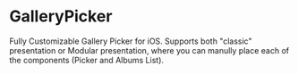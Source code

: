 # GalleryPicker

Fully Customizable Gallery Picker for iOS. Supports both "classic" presentation or Modular presentation, where you can manully place each of the components (Picker and Albums List).


